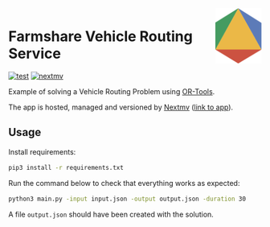 <img src="logo.svg" align="right" height="110"/>

# Farmshare Vehicle Routing Service

[![test](https://github.com/nextmv-io/farmshare/actions/workflows/test.yml/badge.svg?event=push&branch=stable)](https://github.com/nextmv-io/farmshare/actions/workflows/test.yml)
[![nextmv](https://github.com/nextmv-io/farmshare/actions/workflows/nextmv.yml/badge.svg?event=push&branch=stable)](https://github.com/nextmv-io/farmshare/actions/workflows/nextmv.yml)

Example of solving a Vehicle Routing Problem using [OR-Tools](https://developers.google.com/optimization/routing/vrp).

The app is hosted, managed and versioned by [Nextmv](https://nextmv.io/) ([link to app](https://cloud.nextmv.io/acc/1938e794-c31c-4e65-9d63-fa50be77a82a/app/farmshare-ortools)).

## Usage

Install requirements:

```bash
pip3 install -r requirements.txt
```

Run the command below to check that everything works as expected:

```bash
python3 main.py -input input.json -output output.json -duration 30
```

A file `output.json` should have been created with the solution.
